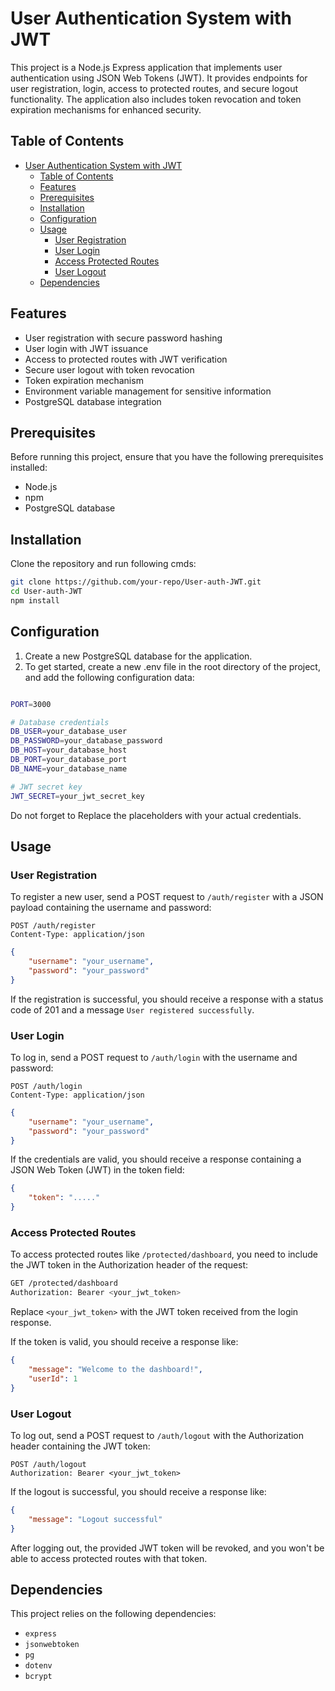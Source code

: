 # User Authentication System with JWT

This project is a Node.js Express application that implements user authentication using JSON Web Tokens (JWT). It provides endpoints for user registration, login, access to protected routes, and secure logout functionality. The application also includes token revocation and token expiration mechanisms for enhanced security.

## Table of Contents

-   [User Authentication System with JWT](#user-authentication-system-with-jwt)
    -   [Table of Contents](#table-of-contents)
    -   [Features](#features)
    -   [Prerequisites](#prerequisites)
    -   [Installation](#installation)
    -   [Configuration](#configuration)
    -   [Usage](#usage)
        -   [User Registration](#user-registration)
        -   [User Login](#user-login)
        -   [Access Protected Routes](#access-protected-routes)
        -   [User Logout](#user-logout)
    -   [Dependencies](#dependencies)

## Features

-   User registration with secure password hashing
-   User login with JWT issuance
-   Access to protected routes with JWT verification
-   Secure user logout with token revocation
-   Token expiration mechanism
-   Environment variable management for sensitive information
-   PostgreSQL database integration

## Prerequisites

Before running this project, ensure that you have the following prerequisites installed:

-   Node.js
-   npm
-   PostgreSQL database

## Installation

Clone the repository and run following cmds:

```bash
git clone https://github.com/your-repo/User-auth-JWT.git
cd User-auth-JWT
npm install
```

## Configuration

1. Create a new PostgreSQL database for the application.
2. To get started, create a new .env file in the root directory of the project, and add the following configuration data:

```bash

PORT=3000

# Database credentials
DB_USER=your_database_user
DB_PASSWORD=your_database_password
DB_HOST=your_database_host
DB_PORT=your_database_port
DB_NAME=your_database_name

# JWT secret key
JWT_SECRET=your_jwt_secret_key
```

Do not forget to Replace the placeholders with your actual credentials.

## Usage

### User Registration

To register a new user, send a POST request to `/auth/register` with a JSON payload containing the username and password:

```
POST /auth/register
Content-Type: application/json
```

```json
{
	"username": "your_username",
	"password": "your_password"
}
```

If the registration is successful, you should receive a response with a status code of 201 and a message `User registered successfully`.

### User Login

To log in, send a POST request to `/auth/login` with the username and password:

```
POST /auth/login
Content-Type: application/json
```

```json
{
	"username": "your_username",
	"password": "your_password"
}
```

If the credentials are valid, you should receive a response containing a JSON Web Token (JWT) in the token field:

```json
{
	"token": "....."
}
```

### Access Protected Routes

To access protected routes like `/protected/dashboard`, you need to include the JWT token in the Authorization header of the request:

```bash
GET /protected/dashboard
Authorization: Bearer <your_jwt_token>
```

Replace `<your_jwt_token>` with the JWT token received from the login response.

If the token is valid, you should receive a response like:

```json
{
	"message": "Welcome to the dashboard!",
	"userId": 1
}
```

### User Logout

To log out, send a POST request to `/auth/logout` with the Authorization header containing the JWT token:

```
POST /auth/logout
Authorization: Bearer <your_jwt_token>
```

If the logout is successful, you should receive a response like:

```json
{
	"message": "Logout successful"
}
```

After logging out, the provided JWT token will be revoked, and you won't be able to access protected routes with that token.

## Dependencies

This project relies on the following dependencies:

-   `express`
-   `jsonwebtoken`
-   `pg`
-   `dotenv`
-   `bcrypt`
